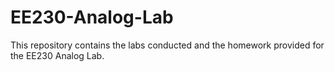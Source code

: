 # EE230-Analog-Lab
This repository contains the labs conducted and the homework provided for the EE230 Analog Lab.
